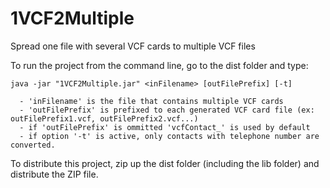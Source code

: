 # 1VCF2Multiple
Spread one file with several VCF cards to multiple VCF files

To run the project from the command line, go to the dist folder and type:

    java -jar "1VCF2Multiple.jar" <inFilename> [outFilePrefix] [-t]

      - 'inFilename' is the file that contains multiple VCF cards
      - 'outFilePrefix' is prefixed to each generated VCF card file (ex: outFilePrefix1.vcf, outFilePrefix2.vcf...)
      - if 'outFilePrefix' is ommitted 'vcfContact_' is used by default
      - if option '-t' is active, only contacts with telephone number are converted.

To distribute this project, zip up the dist folder (including the lib folder)
and distribute the ZIP file.
